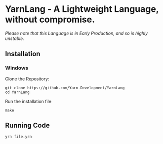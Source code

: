 # YarnLang - A Lightweight Language, without compromise.

*Please note that this Language is in Early Production, and so is highly unstable.*

## Installation
### Windows

Clone the Repository:

```
git clone https://github.com/Yarn-Development/YarnLang
cd YarnLang
```
Run the installation file
```
make
```

## Running Code

```
yrn file.yrn
```